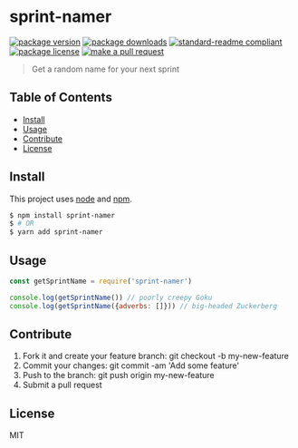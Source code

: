 
# sprint-namer
[![package version](https://img.shields.io/npm/v/sprint-namer.svg?style=flat-square)](https://npmjs.org/package/sprint-namer)
[![package downloads](https://img.shields.io/npm/dm/sprint-namer.svg?style=flat-square)](https://npmjs.org/package/sprint-namer)
[![standard-readme compliant](https://img.shields.io/badge/readme%20style-standard-brightgreen.svg?style=flat-square)](https://github.com/RichardLitt/standard-readme)
[![package license](https://img.shields.io/npm/l/sprint-namer.svg?style=flat-square)](https://npmjs.org/package/sprint-namer)
[![make a pull request](https://img.shields.io/badge/PRs-welcome-brightgreen.svg?style=flat-square)](http://makeapullrequest.com)

> Get a random name for your next sprint

## Table of Contents

- [Install](#install)
- [Usage](#usage)
- [Contribute](#contribute)
- [License](#License)

## Install

This project uses [node](https://nodejs.org) and [npm](https://www.npmjs.com). 

```sh
$ npm install sprint-namer
$ # OR
$ yarn add sprint-namer
```

## Usage

```js
const getSprintName = require('sprint-namer')

console.log(getSprintName()) // poorly creepy Goku
console.log(getSprintName({adverbs: []})) // big-headed Zuckerberg
```

## Contribute

1. Fork it and create your feature branch: git checkout -b my-new-feature
2. Commit your changes: git commit -am 'Add some feature'
3. Push to the branch: git push origin my-new-feature 
4. Submit a pull request

## License

MIT
    